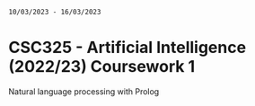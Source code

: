 `10/03/2023 - 16/03/2023`

# CSC325 - Artificial Intelligence (2022/23) Coursework 1
Natural language processing with Prolog
